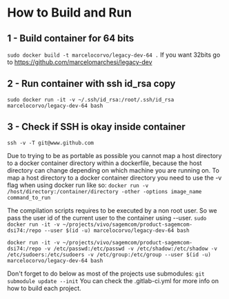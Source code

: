 # How to Build and Run

## 1 - Build container for 64 bits
```sudo docker build -t marcelocorvo/legacy-dev-64 .```
If you want 32bits go to https://github.com/marcelomarchesi/legacy-dev

## 2 - Run container with ssh id_rsa copy
```sudo docker run -it -v ~/.ssh/id_rsa:/root/.ssh/id_rsa marcelocorvo/legacy-dev-64 bash```

## 3 - Check if SSH is okay inside container
```ssh -v -T git@www.github.com```



Due to trying to be as portable as possible you cannot map a host directory to a docker container directory within a dockerfile, because the host directory can change depending on which machine you are running on. To map a host directory to a docker container directory you need to use the -v flag when using docker run like so:
```docker run -v /host/directory:/container/directory -other -options image_name command_to_run```

The compilation scripts requires to be executed by a non root user. So we pass the user id of the current user to the container using --user.
```sudo docker run -it -v ~/projects/vivo/sagemcom/product-sagemcom-dsi74:/repo --user $(id -u) marcelocorvo/legacy-dev-64 bash```

```docker run -it -v ~/projects/vivo/sagemcom/product-sagemcom-dsi74:/repo -v /etc/passwd:/etc/passwd -v /etc/shadow:/etc/shadow -v /etc/sudoers:/etc/sudoers -v /etc/group:/etc/group --user $(id -u) marcelocorvo/legacy-dev-64 bash```

Don't forget to do below as most of the projects use submodules:
```git submodule update --init```
You can check the .gitlab-ci.yml for more info on how to build each project.

